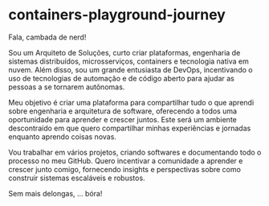 # containers-playground-journey

Fala, cambada de nerd!

Sou um Arquiteto de Soluções, curto criar plataformas, engenharia de sistemas distribuídos, microsserviços, containers e tecnologia nativa em nuvem. Além disso, sou um grande entusiasta de DevOps, incentivando o uso de tecnologias de automação e de código aberto para ajudar as pessoas a se tornarem autônomas.

Meu objetivo é criar uma plataforma para compartilhar tudo o que aprendi sobre engenharia e arquitetura de software, oferecendo a todos uma oportunidade para aprender e crescer juntos. Este será um ambiente descontraído em que quero compartilhar minhas experiências e jornadas enquanto aprendo coisas novas.

Vou trabalhar em vários projetos, criando softwares e documentando todo o processo no meu GitHub. Quero incentivar a comunidade a aprender e crescer junto comigo, fornecendo insights e perspectivas sobre como construir sistemas escaláveis e robustos.

Sem mais delongas, ... bóra!
